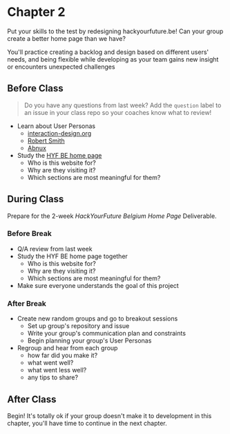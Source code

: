 # Chapter 2

Put your skills to the test by redesigning hackyourfuture.be! Can your group create a better home page than we have?

You'll practice creating a backlog and design based on different users' needs, and being flexible while developing as your team gains new insight or encounters unexpected challenges

## Before Class

> Do you have any questions from last week? Add the `question` label to an issue in your class repo so your coaches know what to review!

* Learn about User Personas
  * [interaction-design.org](https://www.youtube.com/watch?v=XnG4c4gXaQY)
  * [Robert Smith](https://www.youtube.com/watch?v=vZ578SqL1oA)
  * [Abnux](https://www.youtube.com/watch?v=GaEdg9zTdB8)
* Study the [HYF BE home page](http://hackyourfuture.be/)
  * Who is this website for?
  * Why are they visiting it?
  * Which sections are most meaningful for them?

## During Class

Prepare for the 2-week _HackYourFuture Belgium Home Page_ Deliverable.

### Before Break

* Q/A review from last week
* Study the HYF BE home page together
  * Who is this website for?
  * Why are they visiting it?
  * Which sections are most meaningful for them?
* Make sure everyone understands the goal of this project

### After Break

* Create new random groups and go to breakout sessions
  * Set up group's repository and issue
  * Write your group's communication plan and constraints
  * Begin planning your group's User Personas
* Regroup and hear from each group
  * how far did you make it?
  * what went well?
  * what went less well?
  * any tips to share?

## After Class

Begin! It's totally ok if your group doesn't make it to development in this chapter, you'll have time to continue in the next chapter.

